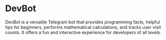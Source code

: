 # DevBot
DevBot is a versatile Telegram bot that provides programming facts, helpful tips for beginners, performs mathematical calculations, and tracks user visit counts. It offers a fun and interactive experience for developers of all levels.
